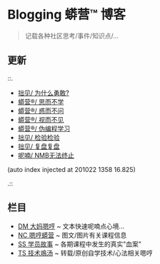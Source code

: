 # Blogging 蟒营™ 博客
> 记载各种社区思考/事件/知识点/...

## 更新

::.

- [ 拙见/ 为什么勇敢?](DM/200919-ZoomQuiet-w2w-braving.md)
- [ 蟒营®/ 思而不学](NC/200918-ZoomQuiet-3not-learn.md)
- [ 蟒营®/ 惑而不问](NC/200917-ZoomQuiet-3not-ask.md)
- [ 蟒营®/ 视而不见](NC/200915-ZoomQuiet-3not-see.md)
- [ 蟒营®/ 伪编程学习](NC/200908-ZoomQuiet-fake-learnning.md)
- [ 拙见/ 检验检验](DM/200905-ZoomQuiet-check-check.md)
- [ 拙见/ 复盘复盘](DM/200905-ZoomQuiet-review-review.md)
- [ 呢喃/ NMB无法终止](TS/200904-ZoomQuiet-stop-NMB.md)

(auto index injected at 201022 1358 16.825) 

.::



## 栏目

- [DM 大妈嗯哼](DM/) ~ 文本快速呢喃点心境...
- [NC 嗯哼蟒营](NC/) ~ 图文/图片有关课程信息
- [SS 学员故事](SS/) ~ 各期课程中发生的真实"血案"
- [TS 技术鳮汤](TS/) ~ 转载/原创自学技术/心法相关嗯哼
